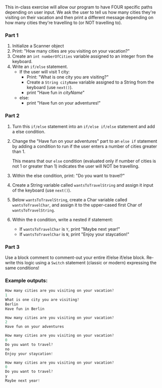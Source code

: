 This in-class exercise will allow our program to have FOUR specific paths depending on user input. We ask the user to tell us how many cities they're visiting on their vacation and then print a different message depending on how many cities they're travelling to (or NOT travelling to). 

### Part 1
1. Initialize a Scanner object 
2. Print: "How many cities are you visiting on your vacation?"
3. Create an `int numberOfCities` variable assigned to an integer from the keyboard.
4. Write an `if/else` statement. 
	- If the user will visit 1 city: 
		- Print: "What is one city you are visiting?"
		- Create a `String cityName` variable assigned to a String from the keyboard (use `next()`).
		- print "Have fun in *cityName*"
	- else: 
		- print "Have fun on your adventures!"
### Part 2
1. Turn this `if/else` statement into an `if/else if/else` statement and add a else condition. 
2. Change the "Have fun on your adventures" part to an `else if` statement by adding a condition to run if the user enters a number of cities greater than 1. 
   
   This means that our `else` condition (evaluated only if number of cities is not 1 or greater than 1) indicates the user will NOT be travelling. 
   
4. Within the else condition, print:  "Do you want to travel?" 
5. Create a String variable called `wantsToTravelString` and assign it input of the keyboard (use `next()`).
6. Below `wantsToTravelString`, create a Char variable called `wantsToTravelChar`, and assign it to the upper-cased first Char of `wantsToTravelString`. 
7. Within the `0` condition, write a nested if statement:
	- If `wantsToTravelChar` is `Y`, print "Maybe next year!"
	- If `wantsToTravelChar` is `N`, print "Enjoy your staycation!"

### Part 3
Use a block comment to comment-out your entire if/else if/else block.
Re-write this logic using a `Switch` statement (classic or modern) expressing the same conditions! 


### Example outputs:
```java
How many cities are you visiting on your vacation?
1
What is one city you are visiting?
Berlin
Have fun in Berlin

How many cities are you visiting on your vacation?
2
Have fun on your adventures

How many cities are you visiting on your vacation?
0
Do you want to travel?
no
Enjoy your staycation!

How many cities are you visiting on your vacation?
0
Do you want to travel?
y
Maybe next year!
```